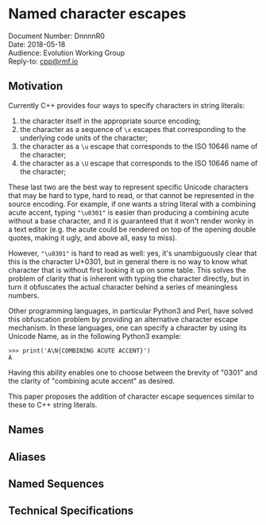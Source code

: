 # Named character escapes

Document Number: DnnnnR0  
Date: 2018-05-18  
Audience: Evolution Working Group  
Reply-to: cpp@rmf.io

## Motivation

Currently C++ provides four ways to specify characters in string literals:

 1. the character itself in the appropriate source encoding;
 2. the character as a sequence of `\x` escapes that corresponding to the underlying code units of the character;
 3. the character as a `\u` escape that corresponds to the ISO 10646 name of the character;
 4. the character as a `\U` escape that corresponds to the ISO 10646 name of the character;

These last two are the best way to represent specific Unicode characters that may be hard to type, hard to read, or that
cannot be represented in the source encoding. For example, if one wants a string literal with a combining acute accent,
typing `"\u0301"` is easier than producing a combining acute without a base character, and it is guaranteed that it
won't render wonky in a text editor (e.g. the acute could be rendered on top of the opening double quotes, making it
ugly, and above all, easy to miss).

However, `"\u0301"` is hard to read as well: yes, it's unambiguously clear that this is the character U+0301, but in
general there is no way to know what character that is without first looking it up on some table. This solves the
problem of clarity that is inherent with typing the character directly, but in turn it obfuscates the actual character
behind a series of meaningless numbers.

Other programming languages, in particular Python3 and Perl, have solved this obfuscation problem by providing an
alternative character escape mechanism. In these languages, one can specify a character by using its Unicode Name, as
in the following Python3 example:

    >>> print('A\N{COMBINING ACUTE ACCENT}')
    Á

Having this ability enables one to choose between the brevity of "0301" and the clarity of "combining acute accent" as
desired.

This paper proposes the addition of character escape sequences similar to these to C++ string literals.

## Names



## Aliases



## Named Sequences



## Technical Specifications


